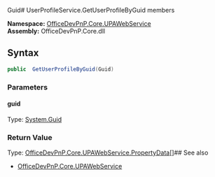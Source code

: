Guid# UserProfileService.GetUserProfileByGuid members
  

**Namespace:** [OfficeDevPnP.Core.UPAWebService](OfficeDevPnP.Core.UPAWebService.md)  
**Assembly:** OfficeDevPnP.Core.dll  
## Syntax
```C#
public  GetUserProfileByGuid(Guid)
```
### Parameters
#### guid
Type: [System.Guid](System.Guid.md) 
#### 
### Return Value
Type: [OfficeDevPnP.Core.UPAWebService.PropertyData[]](OfficeDevPnP.Core.UPAWebService.PropertyData[].md)## See also
- [OfficeDevPnP.Core.UPAWebService](OfficeDevPnP.Core.UPAWebService.md)
